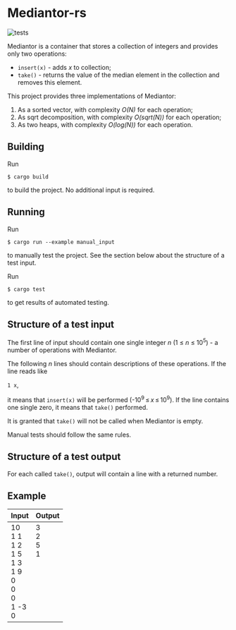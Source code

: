 ﻿# Mediantor-rs
 
![tests](https://github.com/SoVictor/mediantor-rs/actions/workflows/build_and_test.yml/badge.svg)
 
Mediantor is a container that stores a collection of integers and provides only two operations:

* `insert(x)` - adds _x_ to collection;
* `take()` - returns the value of the median element in the collection and removes this element.

This project provides three implementations of Mediantor:

1. As a sorted vector, with complexity _O(N)_ for each operation;
2. As sqrt decomposition, with complexity _O(sqrt(N))_ for each operation;
3. As two heaps, with complexity _O(log(N))_ for each operation.

## Building

Run

`$ cargo build`

to build the project. No additional input is required.

## Running

Run 

`$ cargo run --example manual_input`

to manually test the project. See the section below about the structure of a test input.

Run 

`$ cargo test`

to get results of automated testing.

## Structure of a test input

The first line of input should contain one single integer _n_ (1 ≤ _n_ ≤ 10<sup>5</sup>) - a number of operations with Mediantor.

The following _n_ lines should contain descriptions of these operations. If the line reads like

`1 x`,

it means that `insert(x)` will be performed (-10<sup>9</sup> ≤ _x_ ≤ 10<sup>9</sup>). If the line contains one single zero, it means that `take()` performed.

It is granted that `take()` will not be called when Mediantor is empty.

Manual tests should follow the same rules.

## Structure of a test output

For each called `take()`, output will contain a line with a returned number.

## Example

| Input       | Output      |
| ----------- | ----------- |
| 10<br>1 1<br>1 2<br>1 5<br>1 3<br>1 9<br>0<br>0<br>0<br>1 -3<br>0<br> | 3<br>2<br>5<br>1<br><br><br><br><br><br><br><br> |
